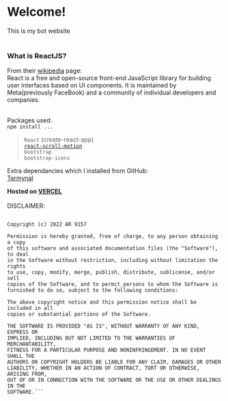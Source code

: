 <h1>Welcome!</h1>
This is my bot website<br><br>
<h3>What is ReactJS?</h3>
From their <a href="https://en.wikipedia.org/wiki/React_(JavaScript_library)">wikipedia</a> page: <br>
React is a free and open-source front-end JavaScript library for building user interfaces based on UI components. It is maintained by Meta(previously FaceBook) and a community of individual developers and companies.<br><br>

Packages used:<br>
`npm install ...`<br>
> `React` (create-react-app) <br>
> [`react-scroll-motion`](https://github.com/1000ship/react-scroll-motion) <br>
> `bootstrap` <br>
> `bootstrap-icons` 



Extra dependancies which I installed from GitHub:<br>
[Termynal](https://github.com/ines/termynal)<br>

**Hosted on [VERCEL](https://vercel.com/)**
<br><br>
DISCLAIMER:
```MIT License

Copyright (c) 2022 AR 9157

Permission is hereby granted, free of charge, to any person obtaining a copy
of this software and associated documentation files (the "Software"), to deal
in the Software without restriction, including without limitation the rights
to use, copy, modify, merge, publish, distribute, sublicense, and/or sell
copies of the Software, and to permit persons to whom the Software is
furnished to do so, subject to the following conditions:

The above copyright notice and this permission notice shall be included in all
copies or substantial portions of the Software.

THE SOFTWARE IS PROVIDED "AS IS", WITHOUT WARRANTY OF ANY KIND, EXPRESS OR
IMPLIED, INCLUDING BUT NOT LIMITED TO THE WARRANTIES OF MERCHANTABILITY,
FITNESS FOR A PARTICULAR PURPOSE AND NONINFRINGEMENT. IN NO EVENT SHALL THE
AUTHORS OR COPYRIGHT HOLDERS BE LIABLE FOR ANY CLAIM, DAMAGES OR OTHER
LIABILITY, WHETHER IN AN ACTION OF CONTRACT, TORT OR OTHERWISE, ARISING FROM,
OUT OF OR IN CONNECTION WITH THE SOFTWARE OR THE USE OR OTHER DEALINGS IN THE
SOFTWARE.```
